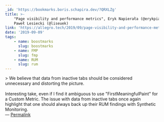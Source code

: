 ```yaml
---
_id: 'https://bookmarks.boris.schapira.dev/?QRXLZg'
title: >-
    "Page visibility and performance metrics", Eryk Napierała (@erykpiast) and
    Paweł Lesiecki (@liseuek)
link: 'https://allegro.tech/2019/09/page-visibility-and-performance-metrics.html'
date: '2019-09-09'
tags:
    - name: boostmarks
      slug: boostmarks
    - name: FMP
      slug: fmp
    - name: RUM
      slug: rum
---
```


&gt; We believe that data from inactive tabs should be considered unnecessary
and distorting the picture.<br /> <br /> Interesting take, even if I find it
ambiguous to use &quot;FirstMeaningfulPaint&quot; for a Custom Metric. The issue
with data from inactive tabs once again highlight that one should always back up
their RUM findings with Synthetic Monitoring. <br>&#8212;
<a href="https://bookmarks.boris.schapira.dev/?QRXLZg" title="Permalink">Permalink</a>
